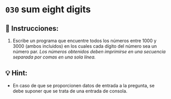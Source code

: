 # `030` sum eight digits

## 📝 Instrucciones:

1. Escribe un programa que encuentre todos los números entre 1000 y 3000 (ambos incluidos) en los cuales cada dígito del número sea un número par. *Los números obtenidos deben imprimirse en una secuencia separada por comas en una sola línea.*

## 💡 Hint:

+ En caso de que se proporcionen datos de entrada a la pregunta, se debe suponer que se trata de una entrada de consola.
